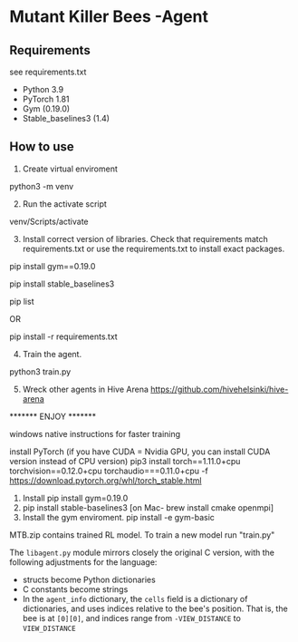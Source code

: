 Mutant Killer Bees -Agent
====================

## Requirements

see requirements.txt

- Python 3.9
- PyTorch 1.81
- Gym (0.19.0)
- Stable_baselines3 (1.4)

## How to use

1. Create virtual enviroment

  python3 -m venv

2. Run the activate script

  venv/Scripts/activate

3. Install correct version of libraries. Check that requirements match requirements.txt or use the requirements.txt to install exact packages.

pip install gym==0.19.0

pip install stable_baselines3

pip list

OR

pip install -r requirements.txt

4. Train the agent.

python3 train.py

5. Wreck other agents in Hive Arena https://github.com/hivehelsinki/hive-arena

******* ENJOY *******

 windows native instructions for faster training

 install PyTorch (if you have CUDA = Nvidia GPU, you can install CUDA version instead of CPU version)
 pip3 install torch==1.11.0+cpu torchvision==0.12.0+cpu torchaudio===0.11.0+cpu -f https://download.pytorch.org/whl/torch_stable.html

1. Install pip install gym=0.19.0
2. pip install stable-baselines3 [on Mac- brew install cmake openmpi] 
3. Install the gym enviroment. pip install -e gym-basic

MTB.zip contains trained RL model. To train a new model run "train.py"


The `libagent.py` module mirrors closely the original C version, with the following adjustments for the language:

- structs become Python dictionaries
- C constants become strings
- In the `agent_info` dictionary, the `cells` field is a dictionary of dictionaries, and uses indices relative to the bee's position. That is, the bee is at `[0][0]`, and indices range from `-VIEW_DISTANCE` to `VIEW_DISTANCE`
